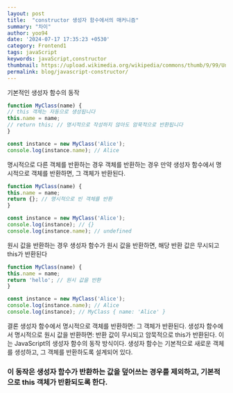 ```yaml
---
layout: post
title:  "constructor 생성자 함수에서의 매커니즘"
summary: "차이"
author: yoo94
date: '2024-07-17 17:35:23 +0530'
category: Frontend1
tags: javaScript
keywords: javaScript,constructor
thumbnail: https://upload.wikimedia.org/wikipedia/commons/thumb/9/99/Unofficial_JavaScript_logo_2.svg/1200px-Unofficial_JavaScript_logo_2.svg.png
permalink: blog/javascript-constructor/
---
```


기본적인 생성자 함수의 동작
```js
function MyClass(name) {
// this 객체는 자동으로 생성됩니다
this.name = name;
// return this; // 명시적으로 작성하지 않아도 암묵적으로 반환됩니다
}

const instance = new MyClass('Alice');
console.log(instance.name); // Alice
```
명시적으로 다른 객체를 반환하는 경우
객체를 반환하는 경우
만약 생성자 함수에서 명시적으로 객체를 반환하면, 그 객체가 반환된다.

```js
function MyClass(name) {
this.name = name;
return {}; // 명시적으로 빈 객체를 반환
}

const instance = new MyClass('Alice');
console.log(instance); // {}
console.log(instance.name); // undefined
```
원시 값을 반환하는 경우
생성자 함수가 원시 값을 반환하면, 해당 반환 값은 무시되고 this가 반환된다

```js
function MyClass(name) {
this.name = name;
return 'hello'; // 원시 값을 반환
}

const instance = new MyClass('Alice');
console.log(instance.name); // Alice
console.log(instance); // MyClass { name: 'Alice' }
```
결론
생성자 함수에서 명시적으로 객체를 반환하면: 그 객체가 반환된다.
생성자 함수에서 명시적으로 원시 값을 반환하면: 반환 값이 무시되고 암묵적으로 this가 반환된다.
이는 JavaScript의 생성자 함수의 동작 방식이다. 생성자 함수는 기본적으로 새로운 객체를 생성하고, 그 객체를 반환하도록 설계되어 있다. 
### 이 동작은 생성자 함수가 반환하는 값을 덮어쓰는 경우를 제외하고, 기본적으로 this 객체가 반환되도록 한다.

